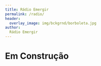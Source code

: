 ```yaml
---
title: Rádio Emergir
permalink: /radio/
header:
  overlay_image: img/bckgrnd/borboleta.jpg
author:
  Rádio Emergir
---
```

# Em Construção
